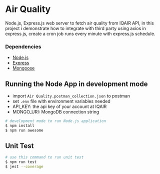 
# Air Quality
Node.js, Express.js web server to fetch air quality from IQAIR API, in this project i demonstrate how to integrate with third party using axios in express.js, create a cron job runs every minute with express.js schedule.

### Dependencies  
-   [Node.js](https://nodejs.org/en/)
- [Express](https://expressjs.com/en/5x/api.html)
- [Mongoose](https://mongoosejs.com/)

## Running the Node App in development mode
- import ```Air Quality.postman_collection.json``` to postman
- set ```.env``` file with environment variables needed
- API_KEY: the api key of your account at IQAIR
- MONGO_URI: MongoDB connection string

```bash
# development mode to run Node.js application
$ npm install
$ npm run awesome
```
## Unit Test

```bash
# use this command to run unit test
$ npm run test
$ jest --coverage
```
